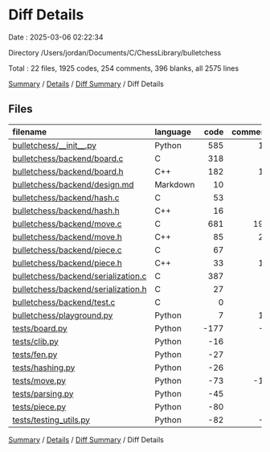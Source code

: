 # Diff Details

Date : 2025-03-06 02:22:34

Directory /Users/jordan/Documents/C/ChessLibrary/bulletchess

Total : 22 files,  1925 codes, 254 comments, 396 blanks, all 2575 lines

[Summary](results.md) / [Details](details.md) / [Diff Summary](diff.md) / Diff Details

## Files
| filename | language | code | comment | blank | total |
| :--- | :--- | ---: | ---: | ---: | ---: |
| [bulletchess/\_\_init\_\_.py](/bulletchess/__init__.py) | Python | 585 | 10 | 159 | 754 |
| [bulletchess/backend/board.c](/bulletchess/backend/board.c) | C | 318 | 3 | 47 | 368 |
| [bulletchess/backend/board.h](/bulletchess/backend/board.h) | C++ | 182 | 10 | 40 | 232 |
| [bulletchess/backend/design.md](/bulletchess/backend/design.md) | Markdown | 10 | 0 | 3 | 13 |
| [bulletchess/backend/hash.c](/bulletchess/backend/hash.c) | C | 53 | 0 | 3 | 56 |
| [bulletchess/backend/hash.h](/bulletchess/backend/hash.h) | C++ | 16 | 2 | 4 | 22 |
| [bulletchess/backend/move.c](/bulletchess/backend/move.c) | C | 681 | 190 | 126 | 997 |
| [bulletchess/backend/move.h](/bulletchess/backend/move.h) | C++ | 85 | 26 | 33 | 144 |
| [bulletchess/backend/piece.c](/bulletchess/backend/piece.c) | C | 67 | 0 | 23 | 90 |
| [bulletchess/backend/piece.h](/bulletchess/backend/piece.h) | C++ | 33 | 12 | 20 | 65 |
| [bulletchess/backend/serialization.c](/bulletchess/backend/serialization.c) | C | 387 | 4 | 29 | 420 |
| [bulletchess/backend/serialization.h](/bulletchess/backend/serialization.h) | C | 27 | 7 | 14 | 48 |
| [bulletchess/backend/test.c](/bulletchess/backend/test.c) | C | 0 | 0 | 1 | 1 |
| [bulletchess/playground.py](/bulletchess/playground.py) | Python | 7 | 11 | 4 | 22 |
| [tests/board.py](/tests/board.py) | Python | -177 | -5 | -28 | -210 |
| [tests/clib.py](/tests/clib.py) | Python | -16 | 0 | -6 | -22 |
| [tests/fen.py](/tests/fen.py) | Python | -27 | 0 | -7 | -34 |
| [tests/hashing.py](/tests/hashing.py) | Python | -26 | 0 | -7 | -33 |
| [tests/move.py](/tests/move.py) | Python | -73 | -15 | -15 | -103 |
| [tests/parsing.py](/tests/parsing.py) | Python | -45 | 0 | -9 | -54 |
| [tests/piece.py](/tests/piece.py) | Python | -80 | 0 | -19 | -99 |
| [tests/testing\_utils.py](/tests/testing_utils.py) | Python | -82 | -1 | -19 | -102 |

[Summary](results.md) / [Details](details.md) / [Diff Summary](diff.md) / Diff Details